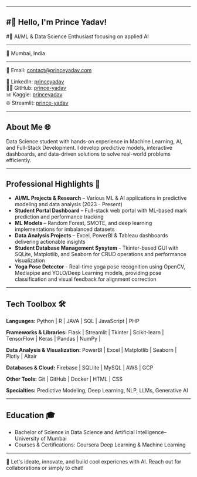 
---
#👋 Hello, I'm Prince Yadav!  
---

#🚀 AI/ML & Data Science Enthusiast focusing on applied AI  

---

📍 Mumbai, India

---

📧 Email: [contact@princeyadav.com](py63535@gmail.com)

🔗 LinkedIn: [princeyadav](https://linkedin.com/in/mr-princeyadav)  
👨‍💻 GitHub: [prince-yadav](https://github.com/mr-prince-yadav)  
📊 Kaggle: [princeyadav](https://www.kaggle.com/prince10129)  
🌐 Streamlit: [prince-yadav](https://share.streamlit.io/mr-prince-yadav)  

---

## About Me 🌐
Data Science student with hands-on experience in Machine Learning, AI, and Full-Stack Development. I develop predictive models, interactive dashboards, and data-driven solutions to solve real-world problems efficiently.

---

## Professional Highlights 🌟
- **AI/ML Projects & Research** – Various ML & AI applications in predictive modeling and data analysis (2023 - Present)
- **Student Portal Dashboard** – Full-stack web portal with ML-based mark prediction and performance tracking  
- **ML Models** – Random Forest, SMOTE, and deep learning implementations for imbalanced datasets  
- **Data Analysis Projects** – Excel, PowerBI & Tableau dashboards delivering actionable insights
- **Student Database Management Sysytem** - Tkinter-based GUI with SQLite, Matplotlib, and Seaborn for CRUD operations and performance visualization
- **Yoga Pose Detector** - Real-time yoga pose recognition using OpenCV, Mediapipe and YOLO/Deep Learning models, providing pose classification and visual feedback for alignment correction  

---

## Tech Toolbox 🛠️

**Languages:** Python | R | JAVA | SQL | JavaScript | PHP

**Frameworks & Libraries:** Flask | Streamlit | Tkinter | Scikit-learn | TensorFlow | Keras | Pandas | NumPy | 

**Data Analysis & Visualization:** PowerBI | Excel | Matplotlib | Seaborn | Plotly | Altair 

**Databases & Cloud:** Firebase | SQLlite | MySQL | AWS | GCP  

**Other Tools:** Git | GitHub | Docker | HTML | CSS  

**Specialties:** Predictive Modeling, Deep Learning, NLP, LLMs, Generative AI  

---

## Education 🎓
- Bachelor of Science in Data Science and Artificial Intelligence– University of Mumbai  
- Courses & Certifications: Coursera Deep Learning & Machine Learning 

---

🔗 Let's ideate, innovate, and build cool expericnes with AI. Reach out for collaborations or simply to chat!
